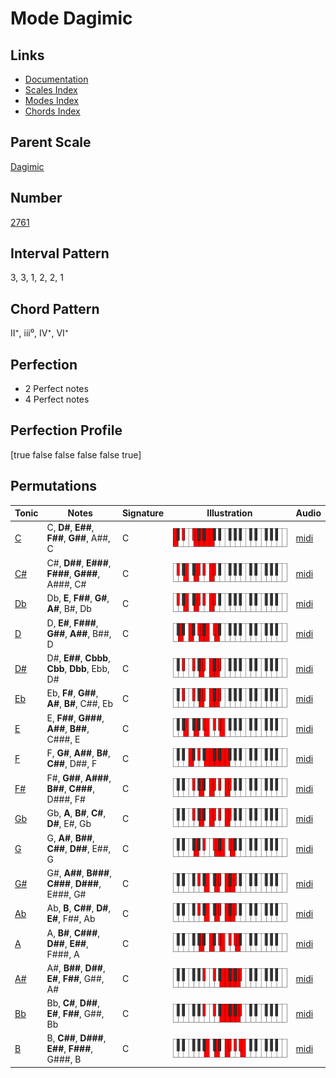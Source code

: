 # Mode Dagimic

## Links

- [Documentation](index.md)
- [Scales Index](Scales.md)
- [Modes Index](Modes.md)
- [Chords Index](Chords.md)

## Parent Scale

[Dagimic](ScaleDagimic.md)

## Number

[2761](https://ianring.com/musictheory/scales/2761)

## Interval Pattern

3, 3, 1, 2, 2, 1

## Chord Pattern

II⁺, iii⁰, IV⁺, VI⁺

## Perfection

- 2 Perfect notes
- 4 Perfect notes

## Perfection Profile

[true false false false false true]

## Permutations

| Tonic | Notes | Signature | Illustration | Audio |
|-------|-------|-----------|--------------|-------|
| [C](ModeCNaturalDagimic.md) | C, **D#**, **E##**, **F##**, **G##**, A##, C | C | ![CNaturalDagimic](ModeCNaturalDagimic.png) | [midi](https://github.com/edipermadi/music/blob/main/docs/ModeCNaturalDagimic.mid?raw=true) |
| [C#](ModeCSharpDagimic.md) | C#, **D##**, **E###**, **F###**, **G###**, A###, C# | C | ![CSharpDagimic](ModeCSharpDagimic.png) | [midi](https://github.com/edipermadi/music/blob/main/docs/ModeCSharpDagimic.mid?raw=true) |
| [Db](ModeDFlatDagimic.md) | Db, **E**, **F##**, **G#**, **A#**, B#, Db | C | ![DFlatDagimic](ModeDFlatDagimic.png) | [midi](https://github.com/edipermadi/music/blob/main/docs/ModeDFlatDagimic.mid?raw=true) |
| [D](ModeDNaturalDagimic.md) | D, **E#**, **F###**, **G##**, **A##**, B##, D | C | ![DNaturalDagimic](ModeDNaturalDagimic.png) | [midi](https://github.com/edipermadi/music/blob/main/docs/ModeDNaturalDagimic.mid?raw=true) |
| [D#](ModeDSharpDagimic.md) | D#, **E##**, **Cbbb**, **Cbb**, **Dbb**, Ebb, D# | C | ![DSharpDagimic](ModeDSharpDagimic.png) | [midi](https://github.com/edipermadi/music/blob/main/docs/ModeDSharpDagimic.mid?raw=true) |
| [Eb](ModeEFlatDagimic.md) | Eb, **F#**, **G##**, **A#**, **B#**, C##, Eb | C | ![EFlatDagimic](ModeEFlatDagimic.png) | [midi](https://github.com/edipermadi/music/blob/main/docs/ModeEFlatDagimic.mid?raw=true) |
| [E](ModeENaturalDagimic.md) | E, **F##**, **G###**, **A##**, **B##**, C###, E | C | ![ENaturalDagimic](ModeENaturalDagimic.png) | [midi](https://github.com/edipermadi/music/blob/main/docs/ModeENaturalDagimic.mid?raw=true) |
| [F](ModeFNaturalDagimic.md) | F, **G#**, **A##**, **B#**, **C##**, D##, F | C | ![FNaturalDagimic](ModeFNaturalDagimic.png) | [midi](https://github.com/edipermadi/music/blob/main/docs/ModeFNaturalDagimic.mid?raw=true) |
| [F#](ModeFSharpDagimic.md) | F#, **G##**, **A###**, **B##**, **C###**, D###, F# | C | ![FSharpDagimic](ModeFSharpDagimic.png) | [midi](https://github.com/edipermadi/music/blob/main/docs/ModeFSharpDagimic.mid?raw=true) |
| [Gb](ModeGFlatDagimic.md) | Gb, **A**, **B#**, **C#**, **D#**, E#, Gb | C | ![GFlatDagimic](ModeGFlatDagimic.png) | [midi](https://github.com/edipermadi/music/blob/main/docs/ModeGFlatDagimic.mid?raw=true) |
| [G](ModeGNaturalDagimic.md) | G, **A#**, **B##**, **C##**, **D##**, E##, G | C | ![GNaturalDagimic](ModeGNaturalDagimic.png) | [midi](https://github.com/edipermadi/music/blob/main/docs/ModeGNaturalDagimic.mid?raw=true) |
| [G#](ModeGSharpDagimic.md) | G#, **A##**, **B###**, **C###**, **D###**, E###, G# | C | ![GSharpDagimic](ModeGSharpDagimic.png) | [midi](https://github.com/edipermadi/music/blob/main/docs/ModeGSharpDagimic.mid?raw=true) |
| [Ab](ModeAFlatDagimic.md) | Ab, **B**, **C##**, **D#**, **E#**, F##, Ab | C | ![AFlatDagimic](ModeAFlatDagimic.png) | [midi](https://github.com/edipermadi/music/blob/main/docs/ModeAFlatDagimic.mid?raw=true) |
| [A](ModeANaturalDagimic.md) | A, **B#**, **C###**, **D##**, **E##**, F###, A | C | ![ANaturalDagimic](ModeANaturalDagimic.png) | [midi](https://github.com/edipermadi/music/blob/main/docs/ModeANaturalDagimic.mid?raw=true) |
| [A#](ModeASharpDagimic.md) | A#, **B##**, **D##**, **E#**, **F##**, G##, A# | C | ![ASharpDagimic](ModeASharpDagimic.png) | [midi](https://github.com/edipermadi/music/blob/main/docs/ModeASharpDagimic.mid?raw=true) |
| [Bb](ModeBFlatDagimic.md) | Bb, **C#**, **D##**, **E#**, **F##**, G##, Bb | C | ![BFlatDagimic](ModeBFlatDagimic.png) | [midi](https://github.com/edipermadi/music/blob/main/docs/ModeBFlatDagimic.mid?raw=true) |
| [B](ModeBNaturalDagimic.md) | B, **C##**, **D###**, **E##**, **F###**, G###, B | C | ![BNaturalDagimic](ModeBNaturalDagimic.png) | [midi](https://github.com/edipermadi/music/blob/main/docs/ModeBNaturalDagimic.mid?raw=true) |
